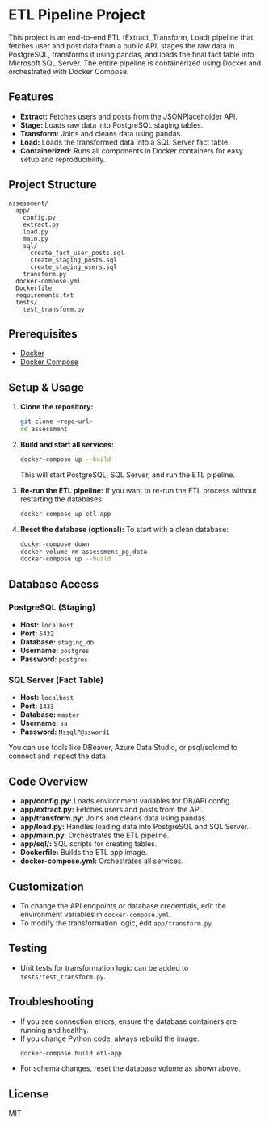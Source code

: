 # ETL Pipeline Project

This project is an end-to-end ETL (Extract, Transform, Load) pipeline that fetches user and post data from a public API, stages the raw data in PostgreSQL, transforms it using pandas, and loads the final fact table into Microsoft SQL Server. The entire pipeline is containerized using Docker and orchestrated with Docker Compose.

## Features
- **Extract:** Fetches users and posts from the JSONPlaceholder API.
- **Stage:** Loads raw data into PostgreSQL staging tables.
- **Transform:** Joins and cleans data using pandas.
- **Load:** Loads the transformed data into a SQL Server fact table.
- **Containerized:** Runs all components in Docker containers for easy setup and reproducibility.

## Project Structure
```
assessment/
  app/
    config.py
    extract.py
    load.py
    main.py
    sql/
      create_fact_user_posts.sql
      create_staging_posts.sql
      create_staging_users.sql
    transform.py
  docker-compose.yml
  Dockerfile
  requirements.txt
  tests/
    test_transform.py
```

## Prerequisites
- [Docker](https://www.docker.com/get-started)
- [Docker Compose](https://docs.docker.com/compose/)

## Setup & Usage

1. **Clone the repository:**
   ```bash
   git clone <repo-url>
   cd assessment
   ```

2. **Build and start all services:**
   ```bash
   docker-compose up --build
   ```
   This will start PostgreSQL, SQL Server, and run the ETL pipeline.

3. **Re-run the ETL pipeline:**
   If you want to re-run the ETL process without restarting the databases:
   ```bash
   docker-compose up etl-app
   ```

4. **Reset the database (optional):**
   To start with a clean database:
   ```bash
   docker-compose down
   docker volume rm assessment_pg_data
   docker-compose up --build
   ```

## Database Access

### PostgreSQL (Staging)
- **Host:** `localhost`
- **Port:** `5432`
- **Database:** `staging_db`
- **Username:** `postgres`
- **Password:** `postgres`

### SQL Server (Fact Table)
- **Host:** `localhost`
- **Port:** `1433`
- **Database:** `master`
- **Username:** `sa`
- **Password:** `MssqlP@ssword1`

You can use tools like DBeaver, Azure Data Studio, or psql/sqlcmd to connect and inspect the data.

## Code Overview

- **app/config.py:** Loads environment variables for DB/API config.
- **app/extract.py:** Fetches users and posts from the API.
- **app/transform.py:** Joins and cleans data using pandas.
- **app/load.py:** Handles loading data into PostgreSQL and SQL Server.
- **app/main.py:** Orchestrates the ETL pipeline.
- **app/sql/:** SQL scripts for creating tables.
- **Dockerfile:** Builds the ETL app image.
- **docker-compose.yml:** Orchestrates all services.

## Customization
- To change the API endpoints or database credentials, edit the environment variables in `docker-compose.yml`.
- To modify the transformation logic, edit `app/transform.py`.

## Testing
- Unit tests for transformation logic can be added to `tests/test_transform.py`.

## Troubleshooting
- If you see connection errors, ensure the database containers are running and healthy.
- If you change Python code, always rebuild the image:
  ```bash
  docker-compose build etl-app
  ```
- For schema changes, reset the database volume as shown above.

## License
MIT 